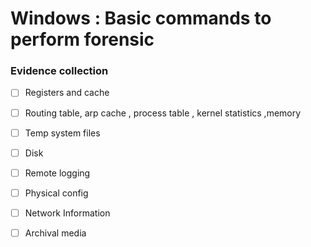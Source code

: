 # Windows  : Basic commands to perform forensic
### Evidence collection
- [ ] Registers and cache
- [ ] Routing table, arp cache , process table , kernel statistics ,memory
- [ ] Temp system files
- [ ] Disk
- [ ] Remote logging
- [ ] Physical config
- [ ] Network Information
- [ ] Archival media

